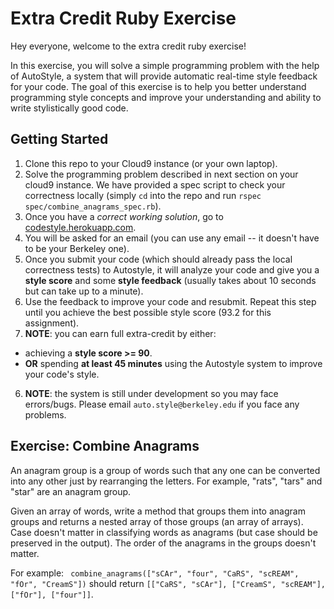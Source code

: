 Extra Credit Ruby Exercise
=================

Hey everyone, welcome to the extra credit ruby exercise! 

In this exercise, you will solve a simple programming problem with the help of AutoStyle, a system that will provide automatic real-time style feedback for your code. The goal of this exercise is to help you better understand programming style concepts and improve your understanding and ability to write stylistically good code.  

Getting Started
--------

1. Clone this repo to your Cloud9 instance (or your own laptop).
2. Solve the programming problem described in next section on your cloud9 instance. We have provided a spec script to check your correctness locally (simply `cd` into the repo and run `rspec spec/combine_anagrams_spec.rb`).
3. Once you have a *correct working solution*, go to <a href="https://codestyle.herokuapp.com" target="_blank">codestyle.herokuapp.com</a>.
4. You will be asked for an email (you can use any email -- it doesn't have to be your Berkeley one).
4. Once you submit your code (which should already pass the local correctness tests) to Autostyle, it will analyze your code and give you a **style score** and some **style feedback** (usually takes about 10 seconds but can take up to a minute). 
5. Use the feedback to improve your code and resubmit. Repeat this step until you achieve the best possible style score (93.2 for this assignment).
6. **NOTE**: you can earn full extra-credit by either:
  * achieving a **style score >= 90**.
  * **OR** spending **at least 45 minutes** using the Autostyle system to improve your code's style.
6. **NOTE**: the system is still under development so you may face errors/bugs. Please email ```auto.style@berkeley.edu``` if you face any problems. 

Exercise: Combine Anagrams
--------

An anagram group is a group of words such that any one can be converted
into any other just by rearranging the letters.  For example, "rats",
"tars" and "star" are an anagram group.

Given an array of words, write a method that groups them into anagram groups 
and returns a nested array of those groups (an array of arrays).
Case doesn't matter in classifying words as anagrams (but case should be preserved in the output). The order of the anagrams in the groups doesn't matter. 

For example:
``` combine_anagrams(["sCAr", "four", "CaRS", "scREAM", "fOr", "CreamS"])``` should return ```[["CaRS", "sCAr"], ["CreamS", "scREAM"], ["fOr"], ["four"]]```.
